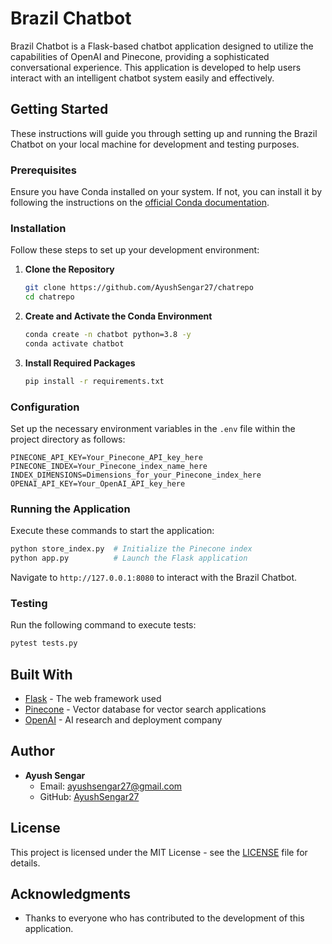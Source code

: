 
# Brazil Chatbot

Brazil Chatbot is a Flask-based chatbot application designed to utilize the capabilities of OpenAI and Pinecone, providing a sophisticated conversational experience. This application is developed to help users interact with an intelligent chatbot system easily and effectively.

## Getting Started

These instructions will guide you through setting up and running the Brazil Chatbot on your local machine for development and testing purposes.

### Prerequisites

Ensure you have Conda installed on your system. If not, you can install it by following the instructions on the [official Conda documentation](https://docs.conda.io/projects/conda/en/latest/user-guide/install/).

### Installation

Follow these steps to set up your development environment:

1. **Clone the Repository**
   ```bash
   git clone https://github.com/AyushSengar27/chatrepo
   cd chatrepo
   ```

2. **Create and Activate the Conda Environment**
   ```bash
   conda create -n chatbot python=3.8 -y
   conda activate chatbot
   ```

3. **Install Required Packages**
   ```bash
   pip install -r requirements.txt
   ```

### Configuration

Set up the necessary environment variables in the `.env` file within the project directory as follows:

```plaintext
PINECONE_API_KEY=Your_Pinecone_API_key_here
PINECONE_INDEX=Your_Pinecone_index_name_here
INDEX_DIMENSIONS=Dimensions_for_your_Pinecone_index_here
OPENAI_API_KEY=Your_OpenAI_API_key_here
```

### Running the Application

Execute these commands to start the application:

```bash
python store_index.py  # Initialize the Pinecone index
python app.py          # Launch the Flask application
```

Navigate to `http://127.0.0.1:8080` to interact with the Brazil Chatbot.

### Testing

Run the following command to execute tests:

```bash
pytest tests.py
```

## Built With

* [Flask](http://flask.pocoo.org/) - The web framework used
* [Pinecone](https://www.pinecone.io/) - Vector database for vector search applications
* [OpenAI](https://www.openai.com/) - AI research and deployment company

## Author

* **Ayush Sengar**
  * Email: [ayushsengar27@gmail.com](mailto:ayushsengar27@gmail.com)
  * GitHub: [AyushSengar27](https://github.com/AyushSengar27)

## License

This project is licensed under the MIT License - see the [LICENSE](LICENSE.md) file for details.

## Acknowledgments

* Thanks to everyone who has contributed to the development of this application.

